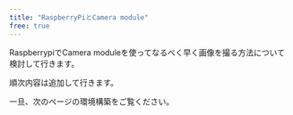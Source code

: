 ```yaml
---
title: "RaspberryPiとCamera module"
free: true
---
```

RaspberrypiでCamera moduleを使ってなるべく早く画像を撮る方法について検討して行きます。

順次内容は追加して行きます。

一旦、次のページの環境構築をご覧ください。